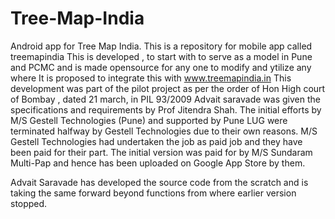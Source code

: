 Tree-Map-India
==============

Android app for Tree Map India.
This is a repository for mobile app called treemapindia This is developed , to start with to serve as a model in Pune and PCMC and is made opensource for any one to modify and ytilize any where It is proposed to integrate this with www.treemapindia.in This development was part of the pilot project as per the order of Hon High court of Bombay , dated 21 march, in PIL 93/2009
Advait saravade was given the specifications and requirements by Prof Jitendra Shah.
The initial efforts by M/S Gestell Technologies (Pune)  and supported by Pune LUG were terminated halfway by Gestell Technologies due to their own reasons.
M/S Gestell Technologies had undertaken the job as paid job and they have been paid for their part. The initial version was paid for by M/S Sundaram Multi-Pap and hence has been uploaded on Google App Store by them.

Advait Saravade has developed the source code from the scratch and is taking the same forward beyond functions from where earlier version stopped.
